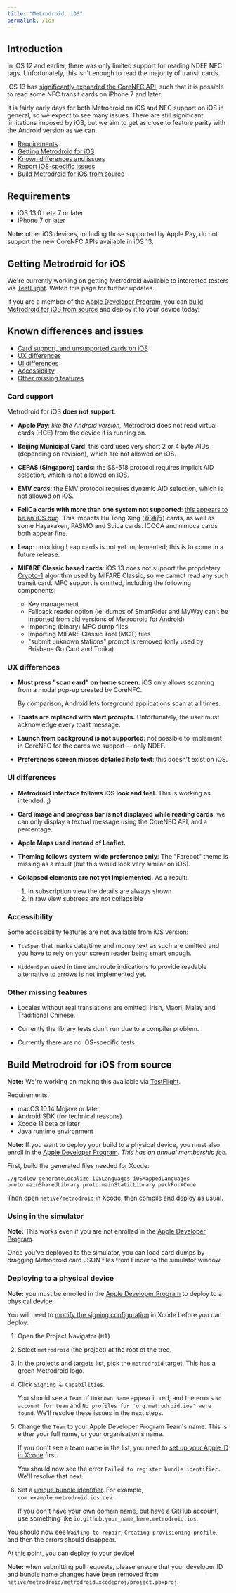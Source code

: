 ```yaml
---
title: "Metrodroid: iOS"
permalink: /ios
---
```


## Introduction

In iOS 12 and earlier, there was only limited support for reading NDEF NFC tags. Unfortunately, this
isn't enough to read the majority of transit cards.

iOS 13 has [significantly expanded the CoreNFC API][corenfc], such that it is possible to read some
NFC transit cards on iPhone 7 and later.

It is fairly early days for both Metrodroid on iOS and NFC support on iOS in general, so we expect
to see many issues. There are still significant limitations imposed by iOS, but we aim to get as
close to feature parity with the Android version as we can.

* [Requirements](#requirements)
* [Getting Metrodroid for iOS](#getting-metrodroid-for-ios)
* [Known differences and issues](#known-differences-and-issues)
* [Report iOS-specific issues][ios-issue]
* [Build Metrodroid for iOS from source](#build-metrodroid-for-ios-from-source)

## Requirements

* iOS 13.0 beta 7 or later
* iPhone 7 or later

**Note:** other iOS devices, including those supported by Apple Pay, do not support the new CoreNFC
APIs available in iOS 13.

## Getting Metrodroid for iOS

We're currently working on getting Metrodroid available to interested testers via [TestFlight][].
Watch this page for further updates.

If you are a member of the [Apple Developer Program][apple-dev], you can [build Metrodroid for iOS
from source](#build-metrodroid-for-ios-from-source) and deploy it to your device today!

## Known differences and issues

* [Card support, and unsupported cards on iOS](#card-support)
* [UX differences](#ux-differences)
* [UI differences](#ui-differences)
* [Accessibility](#accessibility)
* [Other missing features](#other-missing-features)

### Card support

Metrodroid for iOS **does not support**:

* **Apple Pay**: _like the Android version,_ Metrodroid does not read virtual cards (HCE) from the
  device it is running on.

* **Beijing Municipal Card**: this card uses very short 2 or 4 byte AIDs (depending on revision),
  which are not allowed on iOS.

* **CEPAS (Singapore) cards**: the SS-518 protocol requires implicit AID selection, which is not
  allowed on iOS.

* **EMV cards**: the EMV protocol requires dynamic AID selection, which is not allowed on iOS.

* **FeliCa cards with more than one system not supported**: [this appears to be an iOS
  bug][ios-felica]. This impacts Hu Tong Xing (互通行) cards, as well as some Hayakaken, PASMO and
  Suica cards. ICOCA and nimoca cards both appear fine.

* **Leap**: unlocking Leap cards is not yet implemented; this is to come in a future release.

* **MIFARE Classic based cards**: iOS 13 does not support the proprietary [Crypto-1][] algorithm
  used by MIFARE Classic, so we cannot read any such transit card. MFC support is omitted, including
  the following components:

  * Key management
  * Fallback reader option (ie: dumps of SmartRider and MyWay can't be imported from old versions of
    Metrodroid for Android)
  * Importing (binary) MFC dump files
  * Importing MIFARE Classic Tool (MCT) files
  * "submit unknown stations" prompt is removed (only used by Brisbane Go Card and Troika)

### UX differences

* **Must press "scan card" on home screen**: iOS only allows scanning from a modal pop-up created
  by CoreNFC.

  By comparison, Android lets foreground applications scan at all times.

* **Toasts are replaced with alert prompts.** Unfortunately, the user must acknowledge every toast
  message.

* **Launch from background is not supported**: not possible to implement in CoreNFC for the cards
  we support -- only NDEF.

* **Preferences screen misses detailed help text**: this doesn't exist on iOS.

### UI differences

* **Metrodroid interface follows iOS look and feel.** This is working as intended. ;)

* **Card image and progress bar is not displayed while reading cards**: we can only display a
  textual message using the CoreNFC API, and a percentage.

* **Apple Maps used instead of Leaflet.**

* **Theming follows system-wide preference only**: The "Farebot" theme is missing as a result (but
  this would look very similar on iOS).

* **Collapsed elements are not yet implemented.**  As a result:

  1. In subscription view the details are always shown
  2. In raw view subtrees are not collapsible

### Accessibility

Some accessibility features are not available from iOS version:

* `TtsSpan` that marks date/time and money text as such are omitted and you have
  to rely on your screen reader being smart enough.

* `HiddenSpan` used in time and route indications to provide readable
  alternative to arrows is not implemented yet.
  
### Other missing features

* Locales without real translations are omitted: Irish, Maori, Malay and Traditional Chinese.
  
* Currently the library tests don't run due to a compiler problem.

* Currently there are no iOS-specific tests.

## Build Metrodroid for iOS from source

**Note:** We're working on making this available via [TestFlight][].

Requirements:

* macOS 10.14 Mojave or later
* Android SDK (for technical reasons)
* Xcode 11 beta or later
* Java runtime environment

**Note:** If you want to deploy your build to a physical device, you must also enroll in the
[Apple Developer Program][apple-dev]. _This has an annual membership fee._

First, build the generated files needed for Xcode:

```shell
./gradlew generateLocalize iOSLanguages iOSMappedLanguages proto:mainSharedLibrary proto:mainStaticLibrary packForXCode
```

Then open `native/metrodroid` in Xcode, then compile and deploy as usual.

### Using in the simulator

**Note:** This works even if you are not enrolled in the [Apple Developer Program][apple-dev].

Once you've deployed to the simulator, you can load card dumps by dragging Metrodroid card JSON
files from Finder to the simulator window.

### Deploying to a physical device

**Note:** you must be enrolled in the [Apple Developer Program][apple-dev] to deploy to a physical
device.

You will need to [modify the signing configuration][signing-workflow] in Xcode before you can
deploy:

1. Open the Project Navigator (<kbd>⌘1</kbd>)

2. Select `metrodroid` (the project) at the root of the tree.

3. In the projects and targets list, pick the `metrodroid` target. This has a green Metrodroid logo.

4. Click `Signing & Capabilities`.

   You should see a `Team` of `Unknown Name` appear in red, and the errors `No account for team` and
   `No profiles for 'org.metrodroid.ios' were found`. We'll resolve these issues in the next steps.

5. Change the `Team` to your Apple Developer Program Team's name. This is either your full name, or
   your organisation's name.

   If you don't see a team name in the list, you need to [set up your Apple ID in
   Xcode][xcode-setup] first.

   You should now see the error `Failed to register bundle identifier.`  We'll resolve that next.

6. Set a [unique bundle identifier][bundle-id].  For example, `com.example.metrodroid.ios.dev`.

   If you don't have your own domain name, but have a GitHub account, use something like
   `io.github.your_name_here.metrodroid.ios`.

You should now see `Waiting to repair`, `Creating provisioning profile`, and then the errors should
disappear.

At this point, you can deploy to your device!

**Note:** when submitting pull requests, please ensure that your developer ID and bundle name
changes have been removed from `native/metrodroid/metrodroid.xcodeproj/project.pbxproj`.

[apple-dev]: https://developer.apple.com/programs/enroll/
[bundle-id]: https://help.apple.com/xcode/mac/current/#/deve70ea917b
[corenfc]: https://developer.apple.com/documentation/corenfc
[Crypto-1]: https://en.wikipedia.org/wiki/Crypto-1
[ios-felica]: https://github.com/metrodroid/metrodroid/issues/613
[ios-issue]: https://github.com/metrodroid/metrodroid/issues/new?assignees=&labels=bug&template=bug.md&title=%5BBUG%5D
[signing-workflow]: https://help.apple.com/xcode/mac/current/#/dev60b6fbbc7
[TestFlight]: https://developer.apple.com/testflight/
[xcode-setup]: https://help.apple.com/xcode/mac/current/#/devaf282080a
